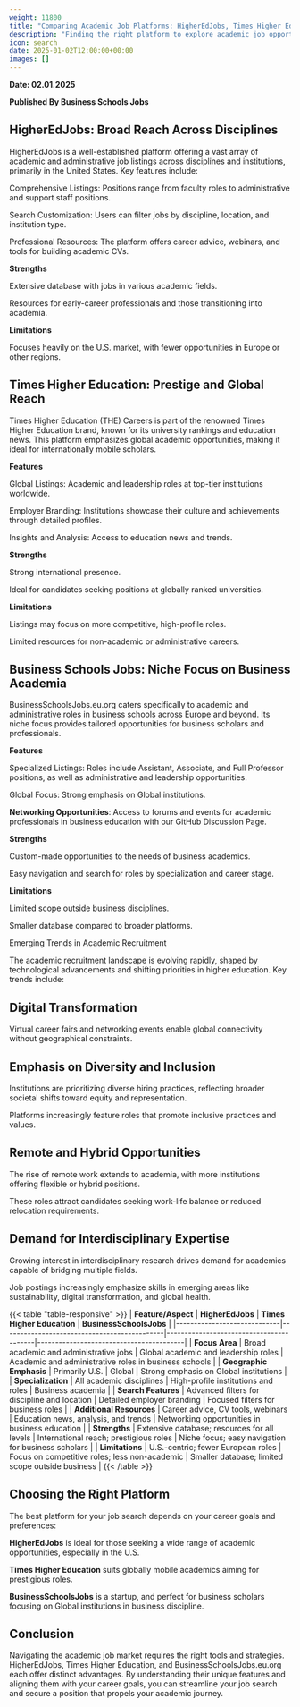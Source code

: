 ```yaml
---
weight: 11800
title: "Comparing Academic Job Platforms: HigherEdJobs, Times Higher Education, and Business Schools Jobs"
description: "Finding the right platform to explore academic job opportunities is a crucial step for professionals aiming to advance their careers. Three standout platforms—HigherEdJobs, Times Higher Education, and BusinessSchoolsJobs cater to the diverse needs of academics. This article compares these platforms, highlighting their unique features and advantages to help job seekers make informed decisions."
icon: search
date: 2025-01-02T12:00:00+00:00
images: []
---
```


**Date: 02.01.2025**

**Published By Business Schools Jobs**

**HigherEdJobs**: Broad Reach Across Disciplines
---

HigherEdJobs is a well-established platform offering a vast array of academic and administrative job listings across disciplines and institutions, primarily in the United States. Key features include:

Comprehensive Listings: Positions range from faculty roles to administrative and support staff positions.

Search Customization: Users can filter jobs by discipline, location, and institution type.

Professional Resources: The platform offers career advice, webinars, and tools for building academic CVs.

**Strengths**

Extensive database with jobs in various academic fields.

Resources for early-career professionals and those transitioning into academia.

**Limitations**

Focuses heavily on the U.S. market, with fewer opportunities in Europe or other regions.

**Times Higher Education**: Prestige and Global Reach
---

Times Higher Education (THE) Careers is part of the renowned Times Higher Education brand, known for its university rankings and education news. This platform emphasizes global academic opportunities, making it ideal for internationally mobile scholars.

**Features**

Global Listings: Academic and leadership roles at top-tier institutions worldwide.

Employer Branding: Institutions showcase their culture and achievements through detailed profiles.

Insights and Analysis: Access to education news and trends.

**Strengths**

Strong international presence.

Ideal for candidates seeking positions at globally ranked universities.

**Limitations**

Listings may focus on more competitive, high-profile roles.

Limited resources for non-academic or administrative careers.

**Business Schools Jobs**: Niche Focus on Business Academia
---

BusinessSchoolsJobs.eu.org caters specifically to academic and administrative roles in business schools across Europe and beyond. Its niche focus provides tailored opportunities for business scholars and professionals.

**Features**

Specialized Listings: Roles include Assistant, Associate, and Full Professor positions, as well as administrative and leadership opportunities.

Global Focus: Strong emphasis on Global institutions.

**Networking Opportunities**: Access to forums and events for academic professionals in business education with our GitHub Discussion Page.

**Strengths**

Custom-made opportunities to the needs of business academics.

Easy navigation and search for roles by specialization and career stage.

**Limitations**

Limited scope outside business disciplines.

Smaller database compared to broader platforms.

Emerging Trends in Academic Recruitment

The academic recruitment landscape is evolving rapidly, shaped by technological advancements and shifting priorities in higher education. Key trends include:

**Digital Transformation**
---

Virtual career fairs and networking events enable global connectivity without geographical constraints.

**Emphasis on Diversity and Inclusion**
---

Institutions are prioritizing diverse hiring practices, reflecting broader societal shifts toward equity and representation.

Platforms increasingly feature roles that promote inclusive practices and values.

**Remote and Hybrid Opportunities**
---

The rise of remote work extends to academia, with more institutions offering flexible or hybrid positions.

These roles attract candidates seeking work-life balance or reduced relocation requirements.

**Demand for Interdisciplinary Expertise**
---

Growing interest in interdisciplinary research drives demand for academics capable of bridging multiple fields.

Job postings increasingly emphasize skills in emerging areas like sustainability, digital transformation, and global health.

{{< table "table-responsive" >}}
| **Feature/Aspect**          | **HigherEdJobs**                            | **Times Higher Education**             | **BusinessSchoolsJobs**          |
|-----------------------------|---------------------------------------------|-----------------------------------------|-----------------------------------------|
| **Focus Area**              | Broad academic and administrative jobs     | Global academic and leadership roles   | Academic and administrative roles in business schools |
| **Geographic Emphasis**     | Primarily U.S.                             | Global                                 | Strong emphasis on Global institutions   |
| **Specialization**          | All academic disciplines                   | High-profile institutions and roles    | Business academia                       |
| **Search Features**         | Advanced filters for discipline and location | Detailed employer branding           | Focused filters for business roles      |
| **Additional Resources**    | Career advice, CV tools, webinars          | Education news, analysis, and trends   | Networking opportunities in business education |
| **Strengths**               | Extensive database; resources for all levels | International reach; prestigious roles | Niche focus; easy navigation for business scholars |
| **Limitations**             | U.S.-centric; fewer European roles         | Focus on competitive roles; less non-academic | Smaller database; limited scope outside business |
{{< /table >}}

**Choosing the Right Platform**
---

The best platform for your job search depends on your career goals and preferences:

**HigherEdJobs** is ideal for those seeking a wide range of academic opportunities, especially in the U.S.

**Times Higher Education** suits globally mobile academics aiming for prestigious roles.

**BusinessSchoolsJobs** is a startup, and perfect for business scholars focusing on Global institutions in business discipline.

**Conclusion**
---

Navigating the academic job market requires the right tools and strategies. HigherEdJobs, Times Higher Education, and BusinessSchoolsJobs.eu.org each offer distinct advantages. By understanding their unique features and aligning them with your career goals, you can streamline your job search and secure a position that propels your academic journey.
